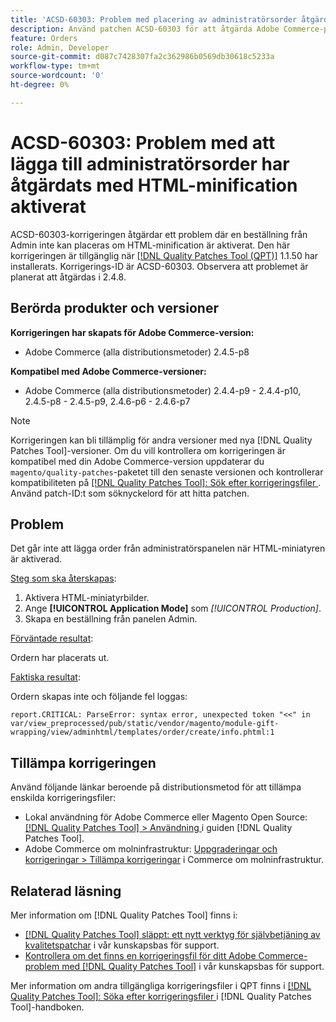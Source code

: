 ```yaml
---
title: 'ACSD-60303: Problem med placering av administratörsorder åtgärdat med HTML-minification aktiverat'
description: Använd patchen ACSD-60303 för att åtgärda Adobe Commerce-problemet där en beställning från Admin inte kan placeras om HTML-minification är aktiverat.
feature: Orders
role: Admin, Developer
source-git-commit: d087c7428307fa2c362986b0569db30618c5233a
workflow-type: tm+mt
source-wordcount: '0'
ht-degree: 0%

---
```


# ACSD-60303: Problem med att lägga till administratörsorder har åtgärdats med HTML-minification aktiverat

ACSD-60303-korrigeringen åtgärdar ett problem där en beställning från Admin inte kan placeras om HTML-minification är aktiverat. Den här korrigeringen är tillgänglig när [[!DNL Quality Patches Tool (QPT)]](/help/announcements/adobe-commerce-announcements/magento-quality-patches-released-new-tool-to-self-serve-quality-patches.md) 1.1.50 har installerats. Korrigerings-ID är ACSD-60303. Observera att problemet är planerat att åtgärdas i 2.4.8.

## Berörda produkter och versioner

**Korrigeringen har skapats för Adobe Commerce-version:**

* Adobe Commerce (alla distributionsmetoder) 2.4.5-p8

**Kompatibel med Adobe Commerce-versioner:**

* Adobe Commerce (alla distributionsmetoder) 2.4.4-p9 - 2.4.4-p10, 2.4.5-p8 - 2.4.5-p9, 2.4.6-p6 - 2.4.6-p7

>[!NOTE]
>
>Korrigeringen kan bli tillämplig för andra versioner med nya [!DNL Quality Patches Tool]-versioner. Om du vill kontrollera om korrigeringen är kompatibel med din Adobe Commerce-version uppdaterar du `magento/quality-patches`-paketet till den senaste versionen och kontrollerar kompatibiliteten på [[!DNL Quality Patches Tool]: Sök efter korrigeringsfiler ](https://experienceleague.adobe.com/tools/commerce-quality-patches/index.html?lang=sv-SE). Använd patch-ID:t som söknyckelord för att hitta patchen.

## Problem

Det går inte att lägga order från administratörspanelen när HTML-miniatyren är aktiverad.

<u>Steg som ska återskapas</u>:

1. Aktivera HTML-miniatyrbilder.
1. Ange **[!UICONTROL Application Mode]** som *[!UICONTROL Production]*.
1. Skapa en beställning från panelen Admin.

<u>Förväntade resultat</u>:

Ordern har placerats ut.

<u>Faktiska resultat</u>:

Ordern skapas inte och följande fel loggas:

`report.CRITICAL: ParseError: syntax error, unexpected token "<<" in var/view_preprocessed/pub/static/vendor/magento/module-gift-wrapping/view/adminhtml/templates/order/create/info.phtml:1`

## Tillämpa korrigeringen

Använd följande länkar beroende på distributionsmetod för att tillämpa enskilda korrigeringsfiler:

* Lokal användning för Adobe Commerce eller Magento Open Source: [[!DNL Quality Patches Tool] > Användning ](https://experienceleague.adobe.com/docs/commerce-operations/tools/quality-patches-tool/usage.html?lang=sv-SE) i guiden [!DNL Quality Patches Tool].
* Adobe Commerce om molninfrastruktur: [Uppgraderingar och korrigeringar > Tillämpa korrigeringar](https://experienceleague.adobe.com/docs/commerce-cloud-service/user-guide/develop/upgrade/apply-patches.html?lang=sv-SE) i Commerce om molninfrastruktur.

## Relaterad läsning

Mer information om [!DNL Quality Patches Tool] finns i:

* [[!DNL Quality Patches Tool] släppt: ett nytt verktyg för självbetjäning av kvalitetspatchar](/help/announcements/adobe-commerce-announcements/magento-quality-patches-released-new-tool-to-self-serve-quality-patches.md) i vår kunskapsbas för support.
* [Kontrollera om det finns en korrigeringsfil för ditt Adobe Commerce-problem med  [!DNL Quality Patches Tool]](/help/support-tools/patches-available-in-qpt-tool/check-patch-for-magento-issue-with-magento-quality-patches.md) i vår kunskapsbas för support.

Mer information om andra tillgängliga korrigeringsfiler i QPT finns i [[!DNL Quality Patches Tool]: Söka efter korrigeringsfiler ](https://experienceleague.adobe.com/tools/commerce-quality-patches/index.html?lang=sv-SE) i [!DNL Quality Patches Tool]-handboken.

